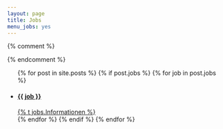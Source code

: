 ```yaml
---
layout: page
title: Jobs
menu_jobs: yes
---
```


{% comment %} 
<!--

Diese Seite nicht per Hand ändern, anstelle einen Blog-Post schreiben und in dessen Kopf die folgenden Felder anlegen
    
jobs:
    - "Titel der Position und andere nützliche Fakten in einer Zeile"


z.B. 

jobs:
    - "Projektassistenz für Edulabs (50%)"
      

Diese Seite wird dann automatisch gefüllt, soll der Eintrag entfernt werden, bitte im entsprechenden Blogpost ändern!


-->
{% endcomment %}

<div class="section jobs">
	<ul class="list-unstyled">
		{% for post in site.posts %}
		{% if post.jobs %}
		{% for job in post.jobs %}
		<li class="job-entry">
		    <a href="{{ site.baseurl }}/{{ post.fullurl }}"><h4>{{ job }}</h4></a>
			<a href="{{ site.baseurl }}/{{ post.fullurl }}">{% t jobs.Informationen %}</a>
		</li>
		{% endfor %}
		{% endif %}
		{% endfor %}
	</ul>
</div>
